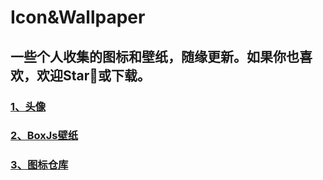 # Icon&Wallpaper

## 一些个人收集的图标和壁纸，随缘更新。如果你也喜欢，欢迎Star🌟或下载。

### [1、头像](https://github.com/iamhuangli/Icon/tree/main/Avatar)

### [2、BoxJs壁纸](https://github.com/iamhuangli/Icon/tree/main/BoxJs-Wallpaper)

### [3、图标仓库](https://github.com/iamhuangli/Icon/tree/main/Subscription)
